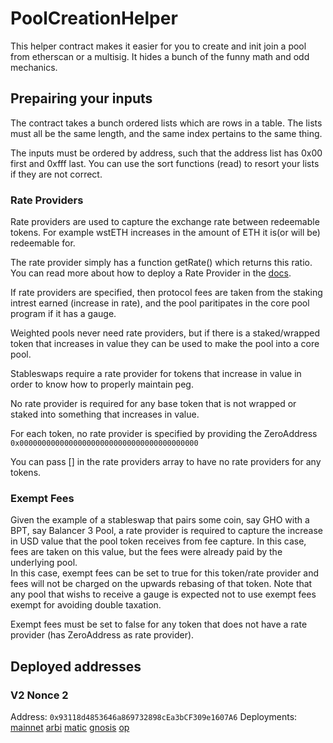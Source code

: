 # PoolCreationHelper

This helper contract makes it easier for you to create and init join a pool from etherscan or a multisig.  It hides a bunch of the funny math and odd mechanics.  

## Prepairing your inputs
The contract takes a bunch ordered lists which are rows in a table.  The lists must all be the same length, and the same index pertains to the same thing.

The inputs must be ordered by address, such that the address list has 0x00 first and 0xfff last.  You can use the sort functions (read) to resort your lists if they are not correct.

### Rate Providers
Rate providers are used to capture the exchange rate between redeemable tokens.  For example wstETH increases in the amount of ETH it is(or will be) redeemable for.

The rate provider simply has a function getRate() which returns this ratio.  You can read more about how to deploy a Rate Provider in the [docs](https://docs.balancer.fi/reference/contracts/rate-providers.html).

If rate providers are specified, then protocol fees are taken from the staking intrest earned (increase in rate), and the pool paritipates in the core pool program if it has a gauge.

Weighted pools never need rate providers, but if there is a staked/wrapped token that increases in value they can be used to make the pool into a core pool.

Stableswaps require a rate provider for tokens that increase in value in order to know how to properly maintain peg.

No rate provider is required for any base token that is not wrapped or staked into something that increases in value.

For each token, no rate provider is specified by providing the ZeroAddress `0x0000000000000000000000000000000000000000`

You can pass [] in the rate providers array to have no rate providers for any tokens.

### Exempt Fees
Given the example of a stableswap that pairs some coin, say GHO with a BPT, say Balancer 3 Pool, a rate provider is required to capture the increase in USD value that the pool token receives from fee capture.  In this case, fees are taken on this value, but the fees were already paid by the underlying pool.  
In this case, exempt fees can be set to true for this token/rate provider and fees will not be charged on the upwards rebasing of that token.  Note that any pool that wishs to receive a gauge is expected not to use exempt fees exempt for avoiding double taxation. 

Exempt fees must be set to false for any token that does not have a rate provider (has ZeroAddress as rate provider). 

## Deployed addresses

### V2 Nonce 2
Address: `0x93118d4853646a869732898cEa3bCF309e1607A6`
Deployments:
[mainnet](https://etherscan.io/address/0x93118d4853646a869732898cea3bcf309e1607a6)
[arbi](https://arbiscan.io/address/0x93118d4853646a869732898cea3bcf309e1607a6)
[matic](https://polygonscan.com/address/0x93118d4853646a869732898cea3bcf309e1607a6)
[gnosis](https://gnosisscan.io/address/0x93118d4853646a869732898cea3bcf309e1607a6)
[op](https://optimistic.etherscan.io/address/0x93118d4853646a869732898cea3bcf309e1607a6)
